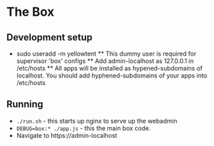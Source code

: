 The Box
=======

Development setup
-----------------
* sudo useradd -m yellowtent
** This dummy user is required for supervisor 'box' configs
** Add admin-localhost as 127.0.0.1 in /etc/hosts
** All apps will be installed as hypened-subdomains of localhost. You should add
   hyphened-subdomains of your apps into /etc/hosts

Running
-------
* `./run.sh` - this starts up nginx to serve up the webadmin
* `DEBUG=box:* ./app.js` - this the main box code.
* Navigate to https://admin-localhost

